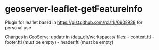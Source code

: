# geoserver-leaflet-getFeatureInfo
Plugin for leaflet based in https://gist.github.com/rclark/6908938 for personal use

Changes in GeoServe:
  update in /data_dir/workspaces/ files:
    - content.ftl
    - footer.ftl (must be empty)
    - header.ftl (must be empty)
